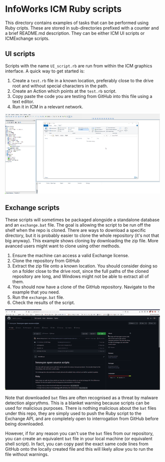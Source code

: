 # InfoWorks ICM Ruby scripts

This directory contains examples of tasks that can be performed using Ruby cripts. These are stored in sub-directories prefixed with a counter and a brief README.md description. They can be either ICM UI scripts or ICMExchange scripts.

## UI scripts
Scripts with the name `UI_script.rb` are run from within the ICM graphics interface. A quick way to get started is:
1. Create a `test.rb` file in a known location, preferably close to the drive root and without special characters in the path.
2. Create an Action which points at the `test.rb` script.
3. Copy paste the code you are testing from GitHub into this file using a text editor.
4. Run it in ICM in a relevant network.

![](gif001.gif)

## Exchange scripts
These scripts will sometimes be packaged alongside a standalone database and an `exchange.bat` file. The goal is allowing the script to be run off the shelf when the repo is cloned. There are ways to download a specific directory, but it is probably easier to clone the whole repository (it's not that big anyway). 
This example shows cloning by downloading the zip file. More avanced users might want to clone using other methods.
1. Ensure the machine can access a valid Exchange license.
2. Clone the repository from GitHub
3. Extract the zip file onto a known location. You should consider doing so on a folder close to the drive root, since the full paths of the cloned repository are long, and Windows might not be able to extract all of them.
4. You should now have a clone of the GitHub repository. Navigate to the example that you need.
5. Run the `exchange.bat` file. 
6. Check the results of the script.

![](gif002.gif)

Note that downloaded `bat` files are often recognised as a threat by malware detection algorythms. This is a blanket warning because scripts can be used for malicious purposes. There is nothing malicious about the `bat` files under this repo, they are simply used to push the Ruby script to the Exchange API, and are completely open to interrogation from GitHub before being downloaded. 

However, if for any reason you can't use the `bat` files from our repository, you can create an equivalent `bat` file in your local machine (or equivalent shell script). In fact, you can copy past the exact same code lines from GitHub onto the locally created file and this will likely allow you to run the file without warnings.
